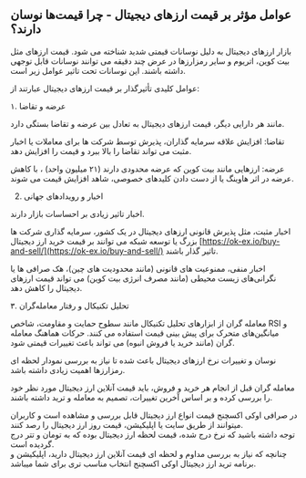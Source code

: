 

## عوامل مؤثر بر قیمت ارزهای دیجیتال - چرا قیمت‌ها نوسان دارند؟

بازار ارزهای دیجیتال به دلیل نوسانات قیمتی شدید شناخته می‌ شود. قیمت ارزهای مثل بیت کوین، اتریوم و سایر رمزارزها در عرض چند دقیقه می توانند نوسانات قابل توجهی داشته باشند. این نوسانات تحت تاثیر عوامل زیر است.

عوامل کلیدی تأثیرگذار بر قیمت ارزهای دیجیتال عبارتند از:

۱. عرضه و تقاضا

مانند هر دارایی دیگر، قیمت ارزهای دیجیتال به تعادل بین عرضه و تقاضا بستگی دارد.

تقاضا: افزایش علاقه سرمایه‌ گذاران، پذیرش توسط شرکت‌ ها برای معاملات یا اخبار مثبت می‌ تواند تقاضا را بالا ببرد و قیمت را افزایش دهد.

عرضه: ارزهایی مانند بیت‌ کوین که عرضه محدودی دارند (۲۱ میلیون واحد) ، با کاهش عرضه در اثر هاوینگ یا از دست‌ دادن کلیدهای خصوصی، شاهد افزایش قیمت می‌ شوند.

2. اخبار و رویدادهای جهانی

اخبار تاثیر زیادی بر احساسات بازار دارند.

اخبار مثبت، مثل پذیرش قانونی ارزهای دیجیتال در یک کشور، سرمایه گذاری شرکت ها بزرگ یا توسعه شبکه می توانند بر قیمت خرید ارز دیجیتال [https://ok-ex.io/buy-and-sell/](https://ok-ex.io/buy-and-sell/) تاثیر گذار باشند.

اخبار منفی، ممنوعیت‌ های قانونی (مانند محدودیت‌ های چین)، هک صرافی‌ ها یا نگرانی‌های زیست‌ محیطی (مانند مصرف انرژی بیت‌ کوین) می تواند قیمت ارزهای دیجیتال را کاهش دهد.

۳. تحلیل تکنیکال و رفتار معامله‌گران

معامله‌ گران از ابزارهای تحلیل تکنیکال مانند سطوح حمایت و مقاومت، شاخص RSI و میانگین‌های متحرک برای پیش‌ بینی قیمت استفاده می‌ کنند. حرکات هماهنگ معامله‌ گران (مانند خرید یا فروش انبوه) می‌ تواند باعث تغییرات قیمتی شود.

نوسان و تغییرات نرخ ارزهای دیجیتال باعث شده تا نیاز به بررسی نمودار لحظه ای رمزارزها اهمیت زیادی داشته باشد.

معامله گران قبل از انجام هر خرید و فروش، باید قیمت آنلاین ارز دیجیتال مورد نظر خود را بررسی کرده و بر اساس آخرین تغییرات، تصمیم به معامله و ترید داشته باشند.

در صرافی اوکی اکسچنج قیمت انواع ارز دیجیتال قابل بررسی و مشاهده است و کاربران میتوانند از طریق سایت یا اپلیکیشن، قیمت روز ارز دیجیتال را رصد کنند.  
توجه داشته باشید که نرخ درج شده، قیمت لحظه ارز دیجیتال بوده که به تومان و تتر درج گردیده است.  
چنانچه که نیاز به بررسی مداوم و لحظه ای قیمت آنلاین ارز دیجیتال دارید، اپلیکیشن و برنامه ترید ارز دیجیتال اوکی اکسچنج انتخاب مناسب تری برای شما میباشد.
